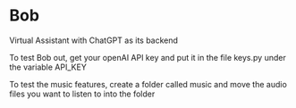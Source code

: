 # Bob
Virtual Assistant with ChatGPT as its backend

To test Bob out, get your openAI API key and put it in the file keys.py under the variable API_KEY

To test the music features, create a folder called music and move the audio files you want to listen to into the folder
